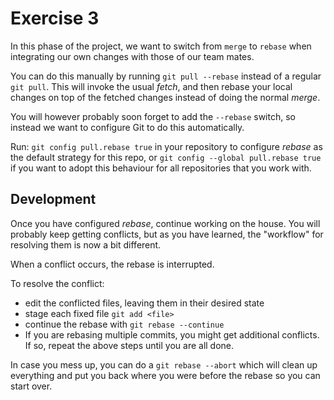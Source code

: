 # Exercise 3

In this phase of the project, we want to switch from `merge` to `rebase` when integrating our own changes with those of our team mates.

You can do this manually by running `git pull --rebase` instead of a regular `git pull`. This will invoke the usual *fetch*, and then rebase your local changes on top of the fetched changes instead of doing the normal *merge*.

You will however probably soon forget to add the `--rebase` switch, so instead we want to configure Git to do this automatically.

Run: `git config pull.rebase true` in your repository to configure *rebase* as the default strategy for this repo, or `git config --global pull.rebase true` if you want to adopt this behaviour for all repositories that you work with.

## Development

Once you have configured *rebase*, continue working on the house. You will probably keep getting conflicts, but as you have learned, the "workflow" for resolving them is now a bit different.

When a conflict occurs, the rebase is interrupted. 

To resolve the conflict:

* edit the conflicted files, leaving them in their desired state
* stage each fixed file `git add <file>`
* continue the rebase with `git rebase --continue`
* If you are rebasing multiple commits, you might get additional conflicts. If so, repeat the above steps until you are all done.

In case you mess up, you can do a `git rebase --abort` which will clean up everything and put you back where you were before the rebase so you can start over.
